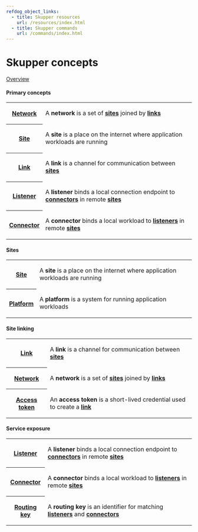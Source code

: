 ```yaml
---
refdog_object_links:
  - title: Skupper resources
    url: /resources/index.html
  - title: Skupper commands
    url: /commands/index.html
---
```


# Skupper concepts

[Overview](overview.html)

#### Primary concepts

<table class="objects">
<tr><th><a href="{{site_prefix}}/concepts/network.html">Network</a></th><td><p>A <strong>network</strong> is a set of <strong><a href="site.html">sites</a></strong> joined by <strong><a href="link.html">links</a></strong></p>
</td></tr>
<tr><th><a href="{{site_prefix}}/concepts/site.html">Site</a></th><td><p>A <strong>site</strong> is a place on the internet where application workloads are running</p>
</td></tr>
<tr><th><a href="{{site_prefix}}/concepts/link.html">Link</a></th><td><p>A <strong>link</strong> is a channel for communication between <strong><a href="site.html">sites</a></strong></p>
</td></tr>
<tr><th><a href="{{site_prefix}}/concepts/listener.html">Listener</a></th><td><p>A <strong>listener</strong> binds a local connection endpoint to <strong><a href="connector.html">connectors</a></strong> in remote <strong><a href="site.html">sites</a></strong></p>
</td></tr>
<tr><th><a href="{{site_prefix}}/concepts/connector.html">Connector</a></th><td><p>A <strong>connector</strong> binds a local workload to <strong><a href="listener.html">listeners</a></strong> in remote <strong><a href="site.html">sites</a></strong></p>
</td></tr>
</table>

#### Sites

<table class="objects">
<tr><th><a href="{{site_prefix}}/concepts/site.html">Site</a></th><td><p>A <strong>site</strong> is a place on the internet where application workloads are running</p>
</td></tr>
<tr><th><a href="{{site_prefix}}/concepts/platform.html">Platform</a></th><td><p>A <strong>platform</strong> is a system for running application workloads</p>
</td></tr>
</table>

#### Site linking

<table class="objects">
<tr><th><a href="{{site_prefix}}/concepts/link.html">Link</a></th><td><p>A <strong>link</strong> is a channel for communication between <strong><a href="site.html">sites</a></strong></p>
</td></tr>
<tr><th><a href="{{site_prefix}}/concepts/network.html">Network</a></th><td><p>A <strong>network</strong> is a set of <strong><a href="site.html">sites</a></strong> joined by <strong><a href="link.html">links</a></strong></p>
</td></tr>
<tr><th><a href="{{site_prefix}}/concepts/access-token.html">Access token</a></th><td><p>An <strong>access token</strong> is a short-lived credential used to create a <strong><a href="link.html">link</a></strong></p>
</td></tr>
</table>

#### Service exposure

<table class="objects">
<tr><th><a href="{{site_prefix}}/concepts/listener.html">Listener</a></th><td><p>A <strong>listener</strong> binds a local connection endpoint to <strong><a href="connector.html">connectors</a></strong> in remote <strong><a href="site.html">sites</a></strong></p>
</td></tr>
<tr><th><a href="{{site_prefix}}/concepts/connector.html">Connector</a></th><td><p>A <strong>connector</strong> binds a local workload to <strong><a href="listener.html">listeners</a></strong> in remote <strong><a href="site.html">sites</a></strong></p>
</td></tr>
<tr><th><a href="{{site_prefix}}/concepts/routing-key.html">Routing key</a></th><td><p>A <strong>routing key</strong> is an identifier for matching <strong><a href="listener.html">listeners</a></strong> and <strong><a href="connector.html">connectors</a></strong></p>
</td></tr>
</table>
